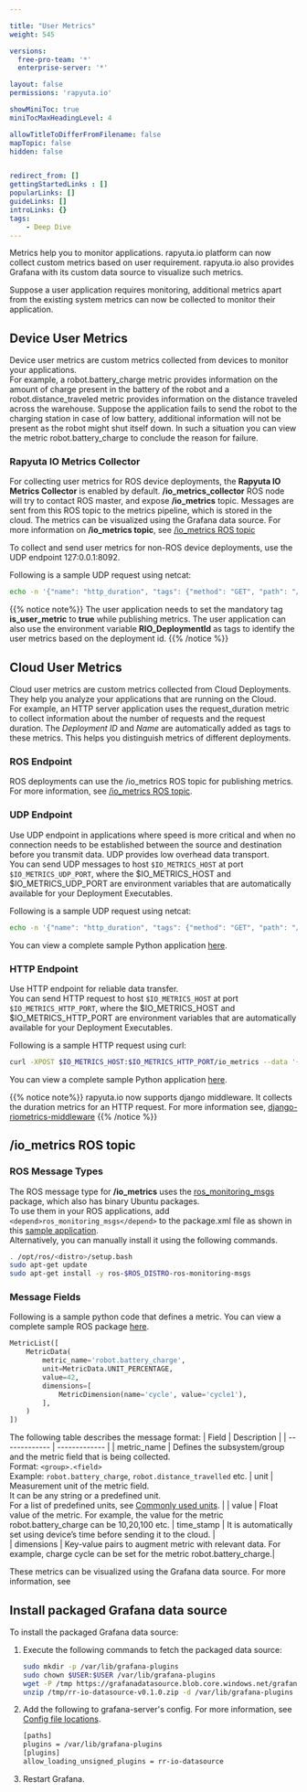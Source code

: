 ```yaml
---

title: "User Metrics"
weight: 545

versions:
  free-pro-team: '*'
  enterprise-server: '*'

layout: false
permissions: 'rapyuta.io'

showMiniToc: true
miniTocMaxHeadingLevel: 4

allowTitleToDifferFromFilename: false
mapTopic: false
hidden: false


redirect_from: []
gettingStartedLinks : []
popularLinks: []
guideLinks: []
introLinks: {}
tags:
    - Deep Dive
---
```


Metrics help you to monitor applications. rapyuta.io platform can now collect custom metrics based on user requirement. rapyuta.io also provides Grafana with its custom data source to visualize such metrics.

Suppose a user application requires monitoring, additional metrics apart from the existing system metrics can now be collected to monitor their application.

## Device User Metrics
Device user metrics are custom metrics collected from devices to monitor your applications. <br>For example, a robot.battery_charge metric provides information on the amount of charge present in the battery of the robot and a robot.distance_traveled metric provides information on the distance traveled across the warehouse. Suppose the application fails to send the robot to the charging station in case of low battery, additional information will not be present as the robot might shut itself down. In such a situation you can view the metric robot.battery_charge to conclude the reason for failure. 

### Rapyuta IO Metrics Collector
For collecting user metrics for ROS device deployments, the **Rapyuta IO Metrics Collector** is enabled by default. **/io_metrics_collector** ROS node will try to contact ROS master, and expose **/io_metrics** topic. Messages are sent from this ROS topic to the metrics pipeline, which is stored in the cloud. The metrics can be visualized using the Grafana data source.
For more information on **/io_metrics topic**, see [/io_metrics ROS topic](/5_deep-dives/54_tooling-and-debugging/545_user_metrics/#io_metrics-ros-topic)

To collect and send user metrics for non-ROS device deployments, use the UDP endpoint 127:0.0.1:8092. 

Following is a sample UDP request using netcat:

```bash
echo -n '{"name": "http_duration", "tags": {"method": "GET", "path": "/api/v0", "is_user_metric": "true"}, "fields": {"seconds": 1.2}}' | netcat -u  127.0.0.1 8092
```

{{% notice note%}}
The user application needs to set the mandatory tag **is_user_metric** to **true** while publishing metrics. 
The user application can also use the environment variable **RIO_DeploymentId** as tags to identify the user metrics based on the deployment id.
{{% /notice %}}

## Cloud User Metrics
Cloud user metrics are custom metrics collected from Cloud Deployments. They help you analyze your applications that are running on the Cloud. <br>For example, an HTTP server application uses the request_duration metric to collect information about the number of requests and the request duration. The *Deployment ID* and *Name* are automatically added as tags to these metrics. This helps you distinguish metrics of different deployments.

### ROS Endpoint
ROS deployments can use the /io_metrics ROS topic for publishing metrics. For more information, see [/io_metrics ROS topic](/5_deep-dives/54_tooling-and-debugging/545_user_metrics/#io_metrics-ros-topic).

### UDP Endpoint
Use UDP endpoint in applications where speed is more critical and when no connection needs to be established between the source and destination before you transmit data. UDP provides low overhead data transport.<br>
You can send UDP messages to host `$IO_METRICS_HOST` at port `$IO_METRICS_UDP_PORT`, where the $IO_METRICS_HOST and $IO_METRICS_UDP_PORT are environment variables that are automatically available for your Deployment Executables.

Following is a sample UDP request using netcat:

```bash
echo -n '{"name": "http_duration", "tags": {"method": "GET", "path": "/api/v0"}, "fields": {"seconds": 1.2}}' | netcat -u  $IO_METRICS_HOST $IO_METRICS_UDP_PORT
```
You can view a complete sample Python application [here](https://github.com/rapyuta-robotics/io_tutorials/tree/master/talk/cloud_metrics_publisher). 

### HTTP Endpoint
Use HTTP endpoint for reliable data transfer. <br>
You can send HTTP request to host `$IO_METRICS_HOST` at port `$IO_METRICS_HTTP_PORT`, where the $IO_METRICS_HOST and $IO_METRICS_HTTP_PORT are environment variables that are automatically available for your Deployment Executables.

Following is a sample HTTP request using curl:

```sh
curl -XPOST $IO_METRICS_HOST:$IO_METRICS_HTTP_PORT/io_metrics --data '{"name": "http_duration", "tags": {"method": "GET", "path": "/api/v0"}, "fields": {"seconds": 1.2}}'
```
You can view a complete sample Python application [here](https://github.com/rapyuta-robotics/io_tutorials/tree/master/talk/cloud_metrics_publisher). 

{{% notice note%}}
rapyuta.io now supports django middleware. It collects the duration metrics for an HTTP request. For more information see, [django-riometrics-middleware](https://pypi.org/project/django-riometrics-middleware/)
{{% /notice %}}
<!--
TODO: remove comment after user metrics GA release. also, remove "Rapyuta IO Metrics Collector" section after that

{{% notice note%}}
Currently, user metrics is only supported on docker devices. For more information, see [Containerized: Docker Runtime](/5_deep-dives/51_managing-devices/511_device-runtime/#containerized-docker-runtime)
{{% /notice %}}

### /io_metrics ROS topic

A ROS deployment automatically starts the [ROS master](/5_deep-dives/52_software-development/526_package-ros-support/#implicit-ros-master) and the **io_metrics_collector** ROS node which subscribes and listens to the **/io_metrics** ROS topic. Messages are sent from this ROS topic to the metrics pipeline which in turn is stored in the cloud. The metrics can be visualized using the Grafana data source.
-->

## /io_metrics ROS topic
### ROS Message Types

The ROS message type for **/io_metrics** uses the [ros_monitoring_msgs](https://github.com/aws-robotics/monitoringmessages-ros1) package, which also has binary Ubuntu packages. <br>
To use them in your ROS applications, add  `<depend>ros_monitoring_msgs</depend>` to the package.xml file as shown in this [sample application](https://github.com/shivamMg/io_tutorials/blob/feature/user_metrics/talk/metrics_publisher/package.xml).  
Alternatively, you can manually install it using the following commands.

```bash
. /opt/ros/<distro>/setup.bash
sudo apt-get update
sudo apt-get install -y ros-$ROS_DISTRO-ros-monitoring-msgs
```
### Message Fields
Following is a sample python code that defines a metric. You can view a complete sample ROS package [here](https://github.com/shivamMg/io_tutorials/blob/feature/user_metrics/talk/metrics_publisher).
```python
MetricList([
    MetricData(
        metric_name='robot.battery_charge',
        unit=MetricData.UNIT_PERCENTAGE,
        value=42,
        dimensions=[
            MetricDimension(name='cycle', value='cycle1'),
        ],
    )
])
```
The following table describes the message format:
| Field  | Description |
| ------------- | ------------- |
| metric_name  | Defines the subsystem/group and the metric field that is being collected. <br> Format: `<group>.<field>` <br> Example: `robot.battery_charge`, `robot.distance_travelled` etc.
| unit | Measurement unit of the metric field. <br> It can be any string or a predefined unit. <br> For a list of predefined units, see  [Commonly used units](https://github.com/aws-robotics/monitoringmessages-ros1/blob/master/ros_monitoring_msgs/msg/MetricData.msg#L4-L20). |
| value | Float value of the metric. For example, the value for the metric robot.battery_charge can be 10,20,100 etc.
| time_stamp | It is automatically set using device’s time before sending it to the cloud. |  
| dimensions | Key-value pairs to augment metric with relevant data. For example, charge cycle can be set for the metric robot.battery_charge.|

These metrics can be visualized using the Grafana data source. For more information, see <add link>

## Install packaged Grafana data source

To install the packaged Grafana data source:

1. Execute the following commands to fetch the packaged data source:
   ```bash
   sudo mkdir -p /var/lib/grafana-plugins
   sudo chown $USER:$USER /var/lib/grafana-plugins
   wget -P /tmp https://grafanadatasource.blob.core.windows.net/grafanadatasource/rr-io-datasource-v0.1.0.zip
   unzip /tmp/rr-io-datasource-v0.1.0.zip -d /var/lib/grafana-plugins
   ```
2. Add the following to grafana-server's config. For more information, see [Config file locations](https://grafana.com/docs/grafana/latest/administration/configuration/#config-file-locations).
   ```bash
   [paths]
   plugins = /var/lib/grafana-plugins
   [plugins]
   allow_loading_unsigned_plugins = rr-io-datasource
   ```
3. Restart Grafana.
